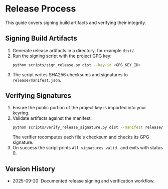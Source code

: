# Release Process

This guide covers signing build artifacts and verifying their integrity.

## Signing Build Artifacts

1. Generate release artifacts in a directory, for example `dist/`.
2. Run the signing script with the project GPG key:
   ```bash
   python scripts/sign_release.py dist --key-id <GPG_KEY_ID>
   ```
3. The script writes SHA256 checksums and signatures to `release/manifest.json`.

## Verifying Signatures

1. Ensure the public portion of the project key is imported into your keyring.
2. Validate artifacts against the manifest:
   ```bash
   python scripts/verify_release_signature.py dist --manifest release/manifest.json
   ```
   The verifier recomputes each file's checksum and checks its GPG signature.
3. On success the script prints `All signatures valid.` and exits with status 0.

## Version History

- 2025-09-20: Documented release signing and verification workflow.
